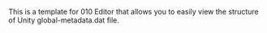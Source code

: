 This is a template for 010 Editor that allows you to easily view the structure of Unity global-metadata.dat file.
